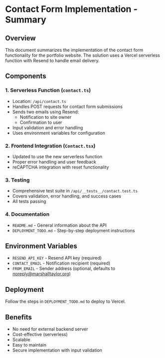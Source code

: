 # Contact Form Implementation - Summary

## Overview
This document summarizes the implementation of the contact form functionality for the portfolio website. The solution uses a Vercel serverless function with Resend to handle email delivery.

## Components

### 1. Serverless Function (`contact.ts`)
- Location: `/api/contact.ts`
- Handles POST requests for contact form submissions
- Sends two emails using Resend:
  - Notification to site owner
  - Confirmation to user
- Input validation and error handling
- Uses environment variables for configuration

### 2. Frontend Integration (`Contact.tsx`)
- Updated to use the new serverless function
- Proper error handling and user feedback
- reCAPTCHA integration with reset functionality

### 3. Testing
- Comprehensive test suite in `/api/__tests__/contact.test.ts`
- Covers validation, error handling, and success cases
- All tests passing

### 4. Documentation
- `README.md` - General information about the API
- `DEPLOYMENT_TODO.md` - Step-by-step deployment instructions

## Environment Variables
- `RESEND_API_KEY` - Resend API key (required)
- `CONTACT_EMAIL` - Notification recipient (required)
- `FROM_EMAIL` - Sender address (optional, defaults to noreply@marshalltaylor.org)

## Deployment
Follow the steps in `DEPLOYMENT_TODO.md` to deploy to Vercel.

## Benefits
- No need for external backend server
- Cost-effective (serverless)
- Scalable
- Easy to maintain
- Secure implementation with input validation